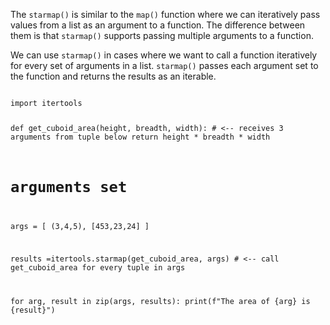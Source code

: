 The `starmap()` is similar to the `map()` function where we can iteratively pass values from a list as an argument to a function. The difference between them is that `starmap()` supports passing multiple arguments to a function.

We can use `starmap()` in cases where we want to call a function iteratively for every set of arguments in a list. `starmap()` passes each argument set to the function and returns the results as an iterable.

<Editor lang="python">
<code>
import itertools

def get_cuboid_area(height, breadth, width): # <-- receives 3 arguments from tuple below
  return height * breadth * width

# arguments set
args = [
  (3,4,5),
  [453,23,24]
]

results =itertools.starmap(get_cuboid_area, args) # <-- call get_cuboid_area for every tuple in args

for arg, result in zip(args, results):
  print(f"The area of {arg} is {result}")
</code>
</Editor>